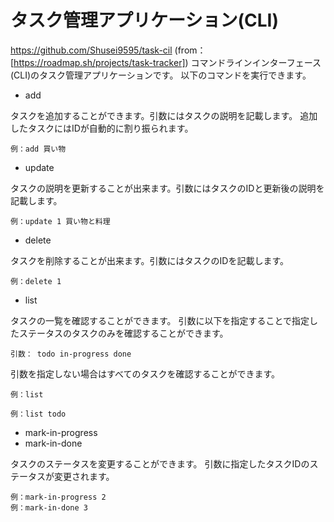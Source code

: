 # タスク管理アプリケーション(CLI)
https://github.com/Shusei9595/task-cil (from：[https://roadmap.sh/projects/task-tracker])
コマンドラインインターフェース(CLI)のタスク管理アプリケーションです。
以下のコマンドを実行できます。

- add

タスクを追加することができます。引数にはタスクの説明を記載します。
追加したタスクにはIDが自動的に割り振られます。

    例：add 買い物

- update

タスクの説明を更新することが出来ます。引数にはタスクのIDと更新後の説明を記載します。

    例：update 1 買い物と料理

- delete

タスクを削除することが出来ます。引数にはタスクのIDを記載します。

    例：delete 1

- list

タスクの一覧を確認することができます。
引数に以下を指定することで指定したステータスのタスクのみを確認することができます。

    引数： todo in-progress done

引数を指定しない場合はすべてのタスクを確認することができます。

    例：list

    例：list todo

- mark-in-progress
- mark-in-done

タスクのステータスを変更することができます。
引数に指定したタスクIDのステータスが変更されます。

    例：mark-in-progress 2
    例：mark-in-done 3

